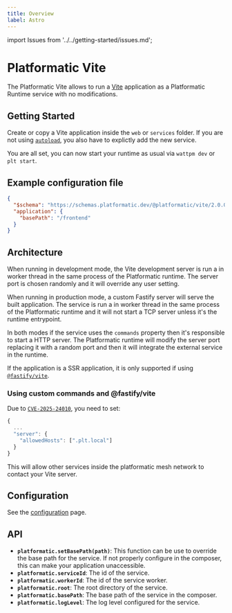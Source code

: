 ```yaml
---
title: Overview
label: Astro
---
```


import Issues from '../../getting-started/issues.md';

# Platformatic Vite

The Platformatic Vite allows to run a [Vite](https://vitejs.dev/) application as a Platformatic Runtime service with no modifications.

## Getting Started

Create or copy a Vite application inside the `web` or `services` folder. If you are not using [`autoload`](../../runtime/configuration.md#autoload), you also have to explictly add the new service.

You are all set, you can now start your runtime as usual via `wattpm dev` or `plt start`.

## Example configuration file

```json
{
  "$schema": "https://schemas.platformatic.dev/@platformatic/vite/2.0.0.json",
  "application": {
    "basePath": "/frontend"
  }
}
```


## Architecture

When running in development mode, the Vite development server is run a in worker thread in the same process of the Platformatic runtime. The server port is chosen randomly and it will override any user setting.

When running in production mode, a custom Fastify server will serve the built application. The service is run a in worker thread in the same process of the Platformatic runtime and it will not start a TCP server unless it's the runtime entrypoint.

In both modes if the service uses the `commands` property then it's responsible to start a HTTP server. The Platformatic runtime will modify the server port replacing it with a random port and then it will integrate the external service in the runtime.

If the application is a SSR application, it is only supported if using [`@fastify/vite`](https://fastify-vite.dev/).

### Using custom commands and @fastify/vite

Due to [`CVE-2025-24010`](https://github.com/vitejs/vite/security/advisories/GHSA-vg6x-rcgg-rjx6), you need to set:

```js
{
  ...
  "server": {
    "allowedHosts": [".plt.local"]
  }
}
```

This will allow other services inside the platformatic mesh network to contact your Vite server.

## Configuration

See the [configuration](./configuration.md) page.

## API

- **`platformatic.setBasePath(path)`**: This function can be use to override the base path for the service. If not properly configure in the composer, this can make your application unaccessible.
- **`platformatic.serviceId`**: The id of the service.
- **`platformatic.workerId`**: The id of the service worker.
- **`platformatic.root`**: The root directory of the service.
- **`platformatic.basePath`**: The base path of the service in the composer.
- **`platformatic.logLevel`**: The log level configured for the service.

<Issues />
